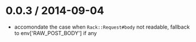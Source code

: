
0.0.3 / 2014-09-04
==================

 * accomondate the case when `Rack::Request#body` not readable, fallback to env['RAW_POST_BODY'] if any
